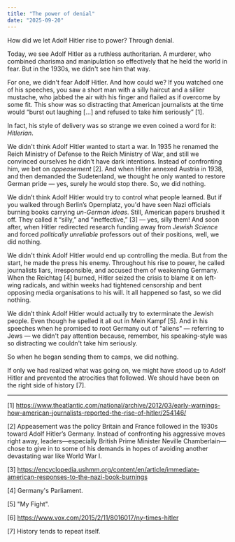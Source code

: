 ```yaml
---
title: "The power of denial"
date: "2025-09-20"
---
```


How did we let Adolf Hitler rise to power? Through denial.

Today, we see Adolf Hitler as a ruthless authoritarian. A murderer, who combined charisma and manipulation so effectively that he held the world in fear. But in the 1930s, we didn't see him that way.

For one, we didn't fear Adolf Hitler. And how could we? If you watched one of his speeches, you saw a short man with a silly haircut and a sillier mustache, who jabbed the air with his finger and flailed as if overcome by some fit. This show was so distracting that American journalists at the time would “burst out laughing [...] and refused to take him seriously” [1]. 

In fact, his style of delivery was so strange we even coined a word for it: *Hitlerian*.

We didn't think Adolf Hitler wanted to start a war. In 1935 he renamed the Reich Ministry of Defense to the Reich Ministry of War, and still we convinced ourselves he didn't have dark intentions. Instead of confronting him, we bet on *appeasement* [2]. And when Hitler annexed Austria in 1938, and then demanded the Sudetenland, we thought he only wanted to restore German pride — yes, surely he would stop there. So, we did nothing. 

We didn’t think Adolf Hitler would try to control what people learned. But if you walked through Berlin’s Opernplatz, you'd have seen Nazi officials burning books carrying *un-German ideas*. Still, American papers brushed it off. They called it “silly,” and “ineffective,” [3] — yes, silly them! And soon after, when Hitler redirected research funding away from *Jewish Science* and forced *politically unreliable* professors out of their positions, well, we did nothing.

We didn't think Adolf Hitler would end up controlling the media. But from the start, he made the press his enemy. Throughout his rise to power, he called journalists liars, irresponsible, and accused them of weakening Germany. When the Reichtag [4] burned, Hitler seized the crisis to blame it on left-wing radicals, and within weeks had tightened censorship and bent opposing media organisations to his will. It all happened so fast, so we did nothing.

We didn’t think Adolf Hitler would actually try to exterminate the Jewish people. Even though he spelled it all out in Mein Kampf [5]. And in his speeches when he promised to root Germany out of "aliens" — referring to Jews — we didn't pay attention because, remember, his speaking-style was so distracting we couldn't take him seriously.

So when he began sending them to camps, we did nothing.

If only we had realized what was going on, we might have stood up to Adolf Hitler and prevented the atrocities that followed. We should have been on the right side of history [7].



---





[1] https://www.theatlantic.com/national/archive/2012/03/early-warnings-how-american-journalists-reported-the-rise-of-hitler/254146/

[2] Appeasement was the policy Britain and France followed in the 1930s toward Adolf Hitler’s Germany. Instead of confronting his aggressive moves right away, leaders—especially British Prime Minister Neville Chamberlain—chose to give in to some of his demands in hopes of avoiding another devastating war like World War I.

[3] https://encyclopedia.ushmm.org/content/en/article/immediate-american-responses-to-the-nazi-book-burnings

[4] Germany's Parliament.

[5] "My Fight".

[6] https://www.vox.com/2015/2/11/8016017/ny-times-hitler

[7] History tends to repeat itself.

